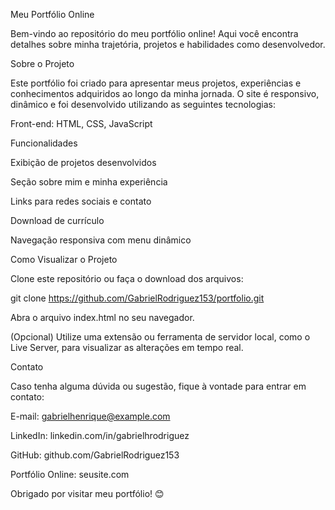 Meu Portfólio Online

Bem-vindo ao repositório do meu portfólio online! Aqui você encontra detalhes sobre minha trajetória, projetos e habilidades como desenvolvedor.

Sobre o Projeto

Este portfólio foi criado para apresentar meus projetos, experiências e conhecimentos adquiridos ao longo da minha jornada. O site é responsivo, dinâmico e foi desenvolvido utilizando as seguintes tecnologias:

Front-end: HTML, CSS, JavaScript

Funcionalidades

Exibição de projetos desenvolvidos

Seção sobre mim e minha experiência

Links para redes sociais e contato

Download de currículo

Navegação responsiva com menu dinâmico

Como Visualizar o Projeto

Clone este repositório ou faça o download dos arquivos:

git clone https://github.com/GabrielRodriguez153/portfolio.git

Abra o arquivo index.html no seu navegador.

(Opcional) Utilize uma extensão ou ferramenta de servidor local, como o Live Server, para visualizar as alterações em tempo real.

Contato

Caso tenha alguma dúvida ou sugestão, fique à vontade para entrar em contato:

E-mail: gabrielhenrique@example.com

LinkedIn: linkedin.com/in/gabrielhrodriguez

GitHub: github.com/GabrielRodriguez153

Portfólio Online: seusite.com

Obrigado por visitar meu portfólio! 😊
